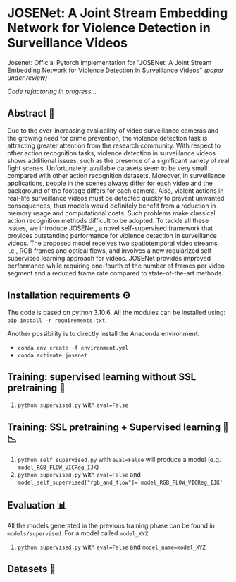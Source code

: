# JOSENet: A Joint Stream Embedding Network for Violence Detection in Surveillance Videos
Josenet: Official Pytorch implementation for "JOSENet: A Joint Stream Embedding Network for Violence Detection in Surveillance Videos" *(paper under review)*

*Code refactoring in progress...*

## Abstract 📖
Due to the ever-increasing availability of video surveillance cameras and the growing need for crime prevention, the violence detection task is attracting greater attention from the research community. With respect to other action recognition tasks, violence detection in surveillance videos shows additional issues, such as the presence of a significant variety of real fight scenes. Unfortunately, available datasets seem to be very small compared with other action recognition datasets. Moreover, in surveillance applications, people in the scenes always differ for each video and the background of the footage differs for each camera. Also, violent actions in real-life surveillance videos must be detected quickly to prevent unwanted consequences, thus models would definitely benefit from a reduction in memory usage and computational costs. Such problems make classical action recognition methods difficult to be adopted. To tackle all these issues, we introduce JOSENet, a novel self-supervised framework that provides outstanding performance for violence detection in surveillance videos. The proposed model receives two spatiotemporal video streams, i.e., RGB frames and optical flows, and involves a new regularized self-supervised learning approach for videos. JOSENet provides improved performance while requiring one-fourth of the number of frames per video segment and a reduced frame rate compared to state-of-the-art methods.

## Installation requirements ⚙️
The code is based on python 3.10.6. All the modules can be installed using: `pip install -r requirements.txt`.

Another possibility is to directly install the Anaconda environment: 
- `conda env create -f environment.yml`
- `conda activate josenet`


## Training: supervised learning without SSL pretraining 🎯
1. `python supervised.py` with `eval=False`

## Training: SSL pretraining + Supervised learning 🧩📉
1. `python self_supervised.py` with `eval=False` will produce a model (e.g. `model_RGB_FLOW_VICReg_IJK`)
2. `python supervised.py` with `eval=False` and `model_self_supervised["rgb_and_flow"]='model_RGB_FLOW_VICReg_IJK'`


## Evaluation 📊
All the models generated in the previous training phase can be found in `models/supervised`. For a model called `model_XYZ`:
1. `python supervised.py` with `eval=False` and `model_name=model_XYZ`

## Datasets 📁



